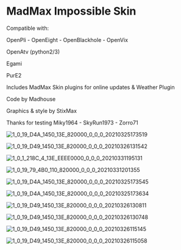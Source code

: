 # MadMax Impossible Skin
Compatible with:


OpenPli - OpenEight - OpenBlackhole - OpenVix

OpenAtv (python2/3)

Egami

PurE2


Includes MadMax Skin plugins for online updates & Weather Plugin


Code by Madhouse

Graphics & style by StixMax

Thanks for testing
Miky1964 - SkyRun1973 - Zorro71

![1_0_19_D4A_1450_13E_820000_0_0_0_20210325173519](https://user-images.githubusercontent.com/35741027/112509568-e57e5180-8d90-11eb-97b4-1d12875bfb0e.jpg)

![1_0_19_D49_1450_13E_820000_0_0_0_20210326131542](https://user-images.githubusercontent.com/35741027/112630089-6db63280-8e35-11eb-9062-5be4e801f529.jpg)

![1_0_1_218C_4_13E_EEEE0000_0_0_0_20210331195131](https://user-images.githubusercontent.com/35741027/113190492-a2beec80-925c-11eb-97c8-e5e6063b5e33.jpg)

![1_0_19_79_4B0_110_820000_0_0_0_20210331201355](https://user-images.githubusercontent.com/35741027/113191294-a69f3e80-925d-11eb-9164-6da0ececdf16.jpg)

![1_0_19_D4A_1450_13E_820000_0_0_0_20210325173545](https://user-images.githubusercontent.com/35741027/112509501-d3041800-8d90-11eb-93f9-c33b1094e70c.jpg)

![1_0_19_D4A_1450_13E_820000_0_0_0_20210325173634](https://user-images.githubusercontent.com/35741027/112509368-b1a32c00-8d90-11eb-9bd1-75011a295b92.jpg)

![1_0_19_D49_1450_13E_820000_0_0_0_20210326130811](https://user-images.githubusercontent.com/35741027/112629739-f84a6200-8e34-11eb-8b59-d736ba0d0bc1.jpg)

![1_0_19_D49_1450_13E_820000_0_0_0_20210326130748](https://user-images.githubusercontent.com/35741027/112629765-ff717000-8e34-11eb-8fb4-838c83444780.jpg)

![1_0_19_D49_1450_13E_820000_0_0_0_20210326115145](https://user-images.githubusercontent.com/35741027/112629823-0dbf8c00-8e35-11eb-8d77-505cb3b86e20.jpg)

![1_0_19_D49_1450_13E_820000_0_0_0_20210326115058](https://user-images.githubusercontent.com/35741027/112629841-14e69a00-8e35-11eb-9cc2-8bf7565dcfdd.jpg)



